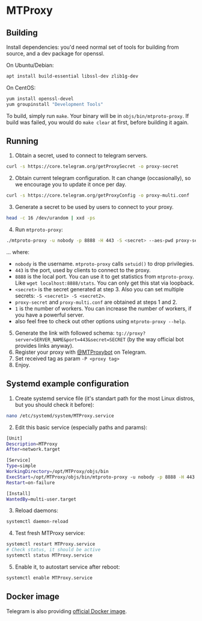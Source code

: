 # MTProxy

## Building
Install dependencies: you'd need normal set of tools for building from
source, and a dev package for openssl.

On Ubuntu/Debian:
```bash
apt install build-essential libssl-dev zlib1g-dev
```

On CentOS:
```bash
yum install openssl-devel
yum groupinstall "Development Tools"
```

To build, simply run `make`. Your binary will be in `objs/bin/mtproto-proxy`. If build was failed, you would do `make clear` at first, before building it again.

## Running
1. Obtain a secret, used to connect to telegram servers.
```bash
curl -s https://core.telegram.org/getProxySecret -o proxy-secret
```
2. Obtain current telegram configuration. It can change (occasionally), so we encourage you to update it once per day.
```bash
curl -s https://core.telegram.org/getProxyConfig -o proxy-multi.conf
```
3. Generate a secret to be used by users to connect to your proxy.
```bash
head -c 16 /dev/urandom | xxd -ps
```
4. Run `mtproto-proxy`:
```bash
./mtproto-proxy -u nobody -p 8888 -H 443 -S <secret> --aes-pwd proxy-secret proxy-multi.conf -M 1
```
... where:
- `nobody` is the username. `mtproto-proxy` calls `setuid()` to drop privilegies.
- `443` is the port, used by clients to connect to the proxy.
- `8888` is the local port. You can use it to get statistics from `mtproto-proxy`. Like `wget localhost:8888/stats`. You can only get this stat via loopback.
- `<secret>` is the secret generated at step 3. Also you can set multiple secrets: `-S <secret1> -S <secret2>`.
- `proxy-secret` and `proxy-multi.conf` are obtained at steps 1 and 2.
- `1` is the number of workers. You can increase the number of workers, if you have a powerful server.
- also feel free to check out other options using `mtproto-proxy --help`.

5. Generate the link with followed schema: `tg://proxy?server=SERVER_NAME&port=443&secret=SECRET` (by the way official bot provides links anyway).
6. Register your proxy with [@MTProxybot](https://t.me/MTProxybot) on Telegram.
7. Set received tag as param `-P <proxy tag>`
8. Enjoy.

## Systemd example configuration
1. Create systemd service file (it's standart path for the most Linux distros, but you should check it before):
```bash
nano /etc/systemd/system/MTProxy.service
```
2. Edit this basic service (especially paths and params):
```bash
[Unit]
Description=MTProxy
After=network.target

[Service]
Type=simple
WorkingDirectory=/opt/MTProxy/objs/bin
ExecStart=/opt/MTProxy/objs/bin/mtproto-proxy -u nobody -p 8888 -H 443 -S <secret> -P <tag> [other params]
Restart=on-failure

[Install]
WantedBy=multi-user.target
```
3. Reload daemons:
```bash
systemctl daemon-reload
```
4. Test fresh MTProxy service:
```bash
systemctl restart MTProxy.service
# Check status, it should be active
systemctl status MTProxy.service
```
5. Enable it, to autostart service after reboot:
```bash
systemctl enable MTProxy.service
```

## Docker image
Telegram is also providing [official Docker image](https://hub.docker.com/r/telegrammessenger/proxy/).
